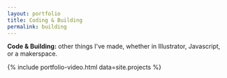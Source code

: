 ```yaml
---
layout: portfolio
title: Coding & Building
permalink: building
---
```


**Code & Building:** other things I've made, whether in Illustrator, Javascript, or a makerspace.

{% include portfolio-video.html data=site.projects %}
